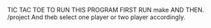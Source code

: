 TIC TAC TOE
TO RUN THIS PROGRAM FIRST RUN make 
AND THEN. /project
And theb select one player or two player accordingly.
